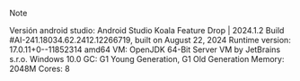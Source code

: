 > [!NOTE]
> Versión android studio:
Android Studio Koala Feature Drop | 2024.1.2
Build #AI-241.18034.62.2412.12266719, built on August 22, 2024
Runtime version: 17.0.11+0--11852314 amd64
VM: OpenJDK 64-Bit Server VM by JetBrains s.r.o.
Windows 10.0
GC: G1 Young Generation, G1 Old Generation
Memory: 2048M
Cores: 8

